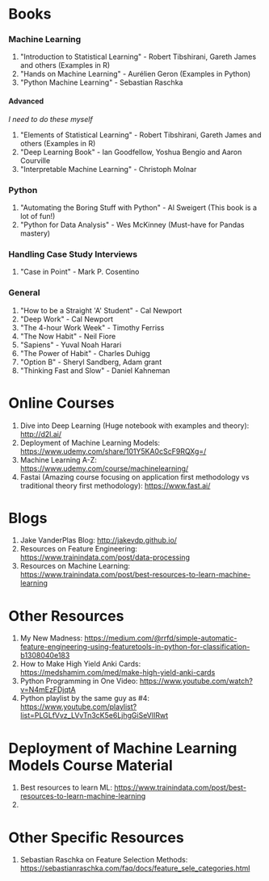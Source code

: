 # Books

### Machine Learning
1. "Introduction to Statistical Learning" - Robert Tibshirani, Gareth James and others (Examples in R)
2. "Hands on Machine Learning" - Aurélien Geron (Examples in Python)
3. "Python Machine Learning" - Sebastian Raschka

#### Advanced
_I need to do these myself_
1. "Elements of Statistical Learning" - Robert Tibshirani, Gareth James and others (Examples in R)
2. "Deep Learning Book" - Ian Goodfellow, Yoshua Bengio and Aaron Courville
3. "Interpretable Machine Learning" - Christoph Molnar

### Python
1. "Automating the Boring Stuff with Python" - Al Sweigert (This book is a lot of fun!)
2. "Python for Data Analysis" - Wes McKinney (Must-have for Pandas mastery)

### Handling Case Study Interviews
1. "Case in Point" - Mark P. Cosentino

### General
1. "How to be a Straight 'A' Student" - Cal Newport 
2. "Deep Work" - Cal Newport
3. "The 4-hour Work Week" - Timothy Ferriss
4. "The Now Habit" - Neil Fiore
5. "Sapiens" - Yuval Noah Harari
6. "The Power of Habit" - Charles Duhigg
7. "Option B" - Sheryl Sandberg, Adam grant
8. "Thinking Fast and Slow" - Daniel Kahneman

# Online Courses
1. Dive into Deep Learning (Huge notebook with examples and theory): http://d2l.ai/
2. Deployment of Machine Learning Models: https://www.udemy.com/share/101Y5KA0cScF9RQXg=/
3. Machine Learning A-Z: https://www.udemy.com/course/machinelearning/
4. Fastai (Amazing course focusing on application first methodology vs traditional theory first methodology): https://www.fast.ai/

# Blogs
1. Jake VanderPlas Blog: http://jakevdp.github.io/
2. Resources on Feature Engineering: https://www.trainindata.com/post/data-processing
3. Resources on Machine Learning: https://www.trainindata.com/post/best-resources-to-learn-machine-learning

# Other Resources
1. My New Madness: https://medium.com/@rrfd/simple-automatic-feature-engineering-using-featuretools-in-python-for-classification-b1308040e183
2. How to Make High Yield Anki Cards: https://medshamim.com/med/make-high-yield-anki-cards
3. Python Programming in One Video: https://www.youtube.com/watch?v=N4mEzFDjqtA
4. Python playlist by the same guy as #4: https://www.youtube.com/playlist?list=PLGLfVvz_LVvTn3cK5e6LjhgGiSeVlIRwt

# Deployment of Machine Learning Models Course Material
1. Best resources to learn ML: https://www.trainindata.com/post/best-resources-to-learn-machine-learning
2. 

# Other Specific Resources
1. Sebastian Raschka on Feature Selection Methods: https://sebastianraschka.com/faq/docs/feature_sele_categories.html


